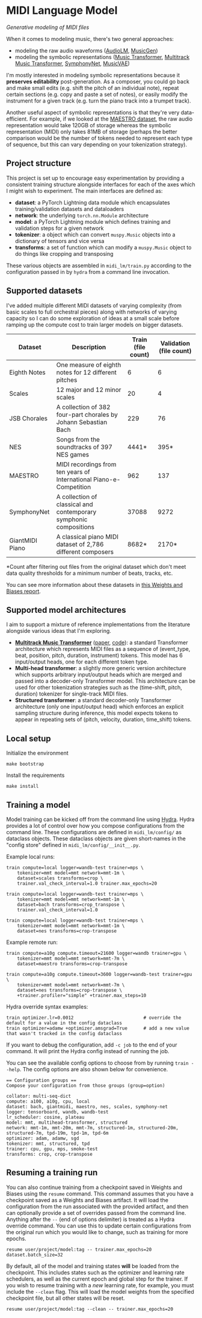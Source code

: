 # MIDI Language Model

*Generative modeling of MIDI files*

When it comes to modeling music, there's two general approaches:

- modeling the raw audio waveforms ([AudioLM][1], [MusicGen][2])
- modeling the symbolic representations ([Music Transformer][3], [Multitrack Music Transformer][4], [SymphonyNet][5],
  [MusicVAE][6])

I'm mostly interested in modeling symbolic representations because it **preserves editability** post-generation. As a
composer, you could go back and make small edits (e.g. shift the pitch of an individual note), repeat certain sections
(e.g. copy and paste a set of notes), or easily modify the instrument for a given track (e.g. turn the piano track into
a trumpet track).

Another useful aspect of symbolic representations is that they're very data-efficient. For example, if we looked at the
[MAESTRO dataset][7], the raw audio representation would take 120GB of storage whereas the symbolic representation
(MIDI) only takes 81MB of storage (perhaps the better comparison would be the number of tokens needed to represent each
type of sequence, but this can vary depending on your tokenization strategy).

[1]: https://arxiv.org/abs/2209.03143
[2]: https://arxiv.org/abs/2306.05284
[3]: https://arxiv.org/abs/1809.04281v2
[4]: https://arxiv.org/abs/2207.06983
[5]: https://arxiv.org/abs/2205.05448
[6]: https://arxiv.org/abs/1803.05428
[7]: https://magenta.tensorflow.org/datasets/maestro

## Project structure

This project is set up to encourage easy experimentation by providing a consistent training structure alongside
interfaces for each of the axes which I might wish to experiment. The main interfaces are defined as:

- **dataset**: a PyTorch Lightning data module which encapsulates training/validation datasets and dataloaders
- **network**: the underlying `torch.nn.Module` architecture
- **model**: a PyTorch Lightning module which defines training and validation steps for a given network
- **tokenizer**: a object which can convert `muspy.Music` objects into a dictionary of tensors and vice versa
- **transforms**: a set of function which can modify a `muspy.Music` object to do things like cropping and transposing

These various objects are assembled in `midi_lm/train.py` according to the configuration passed in by `hydra` from a
command line invocation.

## Supported datasets

I've added multiple different MIDI datasets of varying complexity (from basic scales to full orchestral pieces) along
with networks of varying capacity so I can do some exploration of ideas at a small scale before ramping up the compute
cost to train larger models on bigger datasets.

| Dataset         | Description                                                         | Train (file count) | Validation (file count) |
|-----------------|---------------------------------------------------------------------|--------------------|-------------------------|
| Eighth Notes    | One measure of eighth notes for 12 different pitches                | 6                  | 6                       |
| Scales          | 12 major and 12 minor scales                                        | 20                 | 4                       |
| JSB Chorales    | A collection of 382 four-part chorales by Johann Sebastian Bach     | 229                | 76                      |
| NES             | Songs from the soundtracks of 397 NES games                         | 4441*              | 395*                    |
| MAESTRO         | MIDI recordings from ten years of International Piano-e-Competition | 962                | 137                     |
| SymphonyNet     | A collection of classical and contemporary symphonic compositions   | 37088              | 9272                    |
| GiantMIDI Piano | A classical piano MIDI dataset of 2,786 different composers         | 8682*              | 2170*                   |


*Count after filtering out files from the original dataset which don't meet data quality thresholds for a minimum number
of beats, tracks, etc.

You can see more information about these datasets in [this Weights and Biases
report](https://api.wandb.ai/links/jeremytjordan/jtwn1s8s).

## Supported model architectures

I aim to support a mixture of reference implementations from the literature alongside various ideas that I'm exploring.

- [**Multitrack Music Transformer**](https://salu133445.github.io/mmt/) ([paper][mmt1], [code][mmt2]): a standard
  Transformer architecture which represents MIDI files as a sequence of (event_type, beat, position, pitch, duration,
  instrument) tokens. This model has 6 input/output heads, one for each different token type.
- **Multi-head transformer**: a slightly more generic version architecture which supports arbitrary input/output heads
  which are merged and passed into a decoder-only Transformer model. This architecture can be used for other
  tokenization strategies such as the (time-shift, pitch, duration) tokenizer for single-track MIDI files.
- **Structured transformer**: a standard decoder-only Transformer architecture (only one input/output head) which
  enforces an explicit sampling structure during inference, this model expects tokens to appear in repeating sets of
  (pitch, velocity, duration, time_shift) tokens.

[mmt1]: https://arxiv.org/abs/2207.06983
[mmt2]: https://github.com/salu133445/mmt

## Local setup

Initialize the environment
```
make bootstrap
```

Install the requirements
```
make install
```

## Training a model

Model training can be kicked off from the command line using [Hydra](https://hydra.cc/). Hydra provides a lot of control
over how you compose configurations from the command line. These configurations are defined in `midi_lm/config/` as
dataclass objects. These dataclass objects are given short-names in the "config store" defined in
`midi_lm/config/__init__.py`.

Example local runs:
```
train compute=local logger=wandb-test trainer=mps \
    tokenizer=mmt model=mmt network=mmt-1m \
    dataset=scales transforms=crop \
    trainer.val_check_interval=1.0 trainer.max_epochs=20
```
```
train compute=local logger=wandb-test trainer=mps \
    tokenizer=mmt model=mmt network=mmt-1m \
    dataset=bach transforms=crop_transpose \
    trainer.val_check_interval=1.0
```
```
train compute=local logger=wandb-test trainer=mps \
    tokenizer=mmt model=mmt network=mmt-1m \
    dataset=nes transforms=crop-transpose
```

Example remote run:
```
train compute=a10g compute.timeout=21600 logger=wandb trainer=gpu \
    tokenizer=mmt model=mmt network=mmt-7m \
    dataset=maestro transforms=crop-transpose

train compute=a10g compute.timeout=3600 logger=wandb-test trainer=gpu \
    tokenizer=mmt model=mmt network=mmt-7m \
    dataset=nes transforms=crop-transpose \
    +trainer.profiler="simple" +trainer.max_steps=10
```

Hydra override syntax examples:
```
train optimizer.lr=0.0012                          # override the default for a value in the config dataclass
train optimizer=adamw +optimizer.amsgrad=True      # add a new value that wasn't tracked in the config dataclass
```

If you want to debug the configuration, add `-c job` to the end of your command. It will print the Hydra config instead
of running the job.

You can see the available config options to choose from by running `train --help`. The config options are also shown
below for convenience.

```
== Configuration groups ==
Compose your configuration from those groups (group=option)

collator: multi-seq-dict
compute: a100, a10g, cpu, local
dataset: bach, giantmidi, maestro, nes, scales, symphony-net
logger: tensorboard, wandb, wandb-test
lr_scheduler: cosine, plateau
model: mmt, multihead-transformer, structured
network: mmt-1m, mmt-20m, mmt-7m, structured-1m, structured-20m, structured-7m, tpd-19m, tpd-1m, tpd-6m
optimizer: adam, adamw, sgd
tokenizer: mmt, structured, tpd
trainer: cpu, gpu, mps, smoke-test
transforms: crop, crop-transpose
```

## Resuming a training run

You can also continue training from a checkpoint saved in Weights and Biases using the `resume` command.
This command assumes that you have a checkpoint saved as a Weights and Biases artifact. It will load the
configuration from the run associated with the provided artifact, and then can optionally provide a set of
overrides passed from the command line. Anything after the `--` (end of options delimiter) is treated as a
Hydra override command. You can use this to update certain configurations from the original run which you
would like to change, such as training for more epochs.

```
resume user/project/model:tag -- trainer.max_epochs=20 dataset.batch_size=32
```

By default, all of the model and training states **will** be loaded from the checkpoint. This includes states
such as the optimizer and learning rate schedulers, as well as the current epoch and global step for the
trainer. If you wish to resume training with a _new_ learning rate, for example, you must include the `--clean`
flag. This will load the model weights from the specified checkpoint file, but all other states will be reset.

```
resume user/project/model:tag --clean -- trainer.max_epochs=20
```

